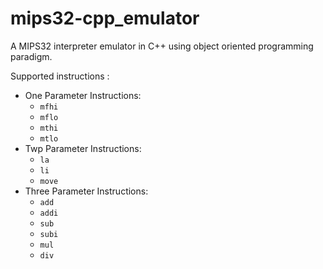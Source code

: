 # mips32-cpp_emulator
A MIPS32 interpreter emulator in C++ using object oriented programming paradigm.

Supported instructions :
- One Parameter Instructions:
  - `mfhi`
  - `mflo`
  - `mthi`
  - `mtlo`
- Twp Parameter Instructions:
  - `la`
  - `li`
  - `move`
- Three Parameter Instructions:
  - `add`
  - `addi`
  - `sub`
  - `subi`
  - `mul`
  - `div`
